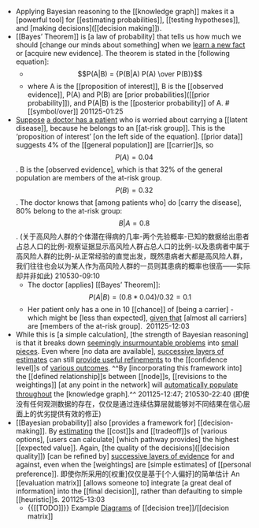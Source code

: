 - Applying Bayesian reasoning to the [[knowledge graph]] makes it a [powerful tool] for [[estimating probabilities]], [[testing hypotheses]], and [making decisions]([[decision making]]). 
- [[Bayes’ Theorem]] is [a law of probability] that tells us how much we should [change our minds about something] when we [learn a new fact](((6vsfUBVc-))) or [acquire new evidence]. The theorem is stated in the [following equation]:
    - $$P(A|B) =  {P(B|A) P(A) \over P(B)}$$
    - where A is the [[proposition of interest]], B is the [[observed evidence]], P(A) and P(B) are [prior probabilities]([[prior probability]]), and P(A|B) is the [[posterior probability]] of A. #[[symbol/over]]
201125-01:25
- [Suppose]([[suppose]]) [a doctor has a patient]([[patient]]) who is worried about carrying a [[latent disease]], because he belongs to an [[at-risk group]]. This is the ‘proposition of interest’ [on the left side of the equation]. 
[[prior data]] suggests 4% of the [[general population]] are [[carrier]]s, so $$P(A) = 0.04$$. 
B is the [observed evidence], which is that 32% of the general population are members of the at-risk group. $$P(B) = 0.32$$. 
The doctor knows that [among patients who] do [carry the disease], 80% belong to the at-risk group: $$B|A = 0.8$$.
(关于高风险人群的个体潜在得病的几率-两个先验概率-已知的数据给出患者占总人口的比例-观察证据显示高风险人群占总人口的比例-以及患病者中属于高风险人群的比例-从正常经验的直觉出发，既然患病者大都是高风险人群，我们往往也会以为某人作为高风险人群的一员则其患病的概率也很高——实际却并非如此)
210530-09:10
    - The doctor [applies] [[Bayes’ Theorem]]:
$$P(A|B) = (0.8 * 0.04)/0.32 = 0.1$$
    - Her patient only has a one in 10 [[chance]] of [being a carrier] - which might be [less than expected], [given that](((dSD8F5P_P))) [almost all carriers] are [members of the at-risk group]. 
201125-12:03
- While this is [a simple calculation], [the strength of Bayesian reasoning] is that it breaks down [seemingly insurmountable problems](((RkB7k-UIJ))) into [small pieces](((s_ylwO_J3))). Even where [no data are available], [successive layers of estimates](((JLHsxETmJ))) can still [provide useful refinements]([[refinement]]) to the [[confidence level]]s of [various outcomes]([[outcome]]). ^^By [incorporating this framework into] the [[defined relationship]]s between [[node]]s, [[revisions to the weightings]] [at any point in the network] will [automatically populate throughout](((NoashHOrC))) the [knowledge graph].^^
201125-12:47; 210530-22:40
(即使没有任何观测数据的存在，仅仅是通过连续估算层就能够对不同结果在信心层面上的优劣提供有效的修正)
- [[Bayesian probability]] also [provides a framework for] [[decision-making]]. By [estimating](((tVLMllR_H))) the [[cost]]s and [[tradeoff]]s of [various options], [users can calculate] [which pathway provides] the highest [[expected value]]. Again, [the quality of the decisions]([[decision quality]]) [can be refined by] [successive layers of evidence](((JLHsxETmJ))) for and against, even when the [weightings] are [simple estimates] of [[personal preference]]. 即使你所采用的[权重]仅仅是基于[个人偏好]的简单估计 An [[evaluation matrix]] [allows someone to] integrate [a great deal of information] into the [[final decision]], rather than defaulting to simple [[heuristic]]s. 
201125-13:03
    - {{[[TODO]]}} Example [Diagrams]([[diagram]]) of [[decision tree]]/[[decision matrix]]
